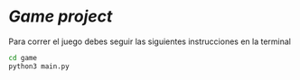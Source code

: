 # ***Game project***

Para correr el juego debes seguir las siguientes instrucciones en la terminal

```sh
cd game
python3 main.py
```
